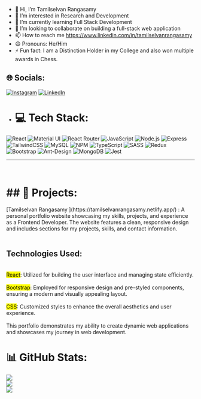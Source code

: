 - 👋 Hi, I’m Tamilselvan Rangasamy
- 👀 I’m interested in  Research and Development
- 🌱 I’m currently learning Full Stack Development
- 💞️ I’m looking to collaborate on building a full-stack web application
- 📫 How to reach me  https://www.linkedin.com/in/tamilselvanrangasamy
- 😄 Pronouns:  He/Him
- ⚡ Fun fact:  I am a Distinction Holder in my College and also won multiple awards in Chess.
## 🌐 Socials:
[![Instagram](https://img.shields.io/badge/instagram-%23E1306C.svg?style=for-the-badge&logo=instagram&logoColor=white)](https://www.instagram.com/this_is_tsr/)
[![LinkedIn](https://img.shields.io/badge/linkedin-%230A66C2.svg?style=for-the-badge&logo=linkedin&logoColor=white)](https://www.linkedin.com/in/tamilselvanrangasamy)

- # 💻 Tech Stack:
![React](https://img.shields.io/badge/react-%2320232a.svg?style=for-the-badge&logo=react&logoColor=%2361DAFB) ![Material UI](https://img.shields.io/badge/material%20ui-%230081CB.svg?style=for-the-badge&logo=mui&logoColor=white) ![React Router](https://img.shields.io/badge/React_Router-CA4245?style=for-the-badge&logo=react-router&logoColor=white) ![JavaScript](https://img.shields.io/badge/javascript-%23323330.svg?style=for-the-badge&logo=javascript&logoColor=%23F7DF1E) ![Node.js](https://img.shields.io/badge/node.js-%234f8b3d.svg?style=for-the-badge&logo=node.js&logoColor=white) ![Express](https://img.shields.io/badge/express-%23404d59.svg?style=for-the-badge&logo=express&logoColor=white)  ![TailwindCSS](https://img.shields.io/badge/tailwindcss-%2338B2AC.svg?style=for-the-badge&logo=tailwind-css&logoColor=white) ![MySQL](https://img.shields.io/badge/mysql-%2300f.svg?style=for-the-badge&logo=mysql&logoColor=white) ![NPM](https://img.shields.io/badge/NPM-%23000000.svg?style=for-the-badge&logo=npm&logoColor=white) ![TypeScript](https://img.shields.io/badge/typescript-%23007ACC.svg?style=for-the-badge&logo=typescript&logoColor=white) ![SASS](https://img.shields.io/badge/SASS-hotpink.svg?style=for-the-badge&logo=SASS&logoColor=white) ![Redux](https://img.shields.io/badge/redux-%23593d88.svg?style=for-the-badge&logo=redux&logoColor=white) ![Bootstrap](https://img.shields.io/badge/bootstrap-%23563D7C.svg?style=for-the-badge&logo=bootstrap&logoColor=white) ![Ant-Design](https://img.shields.io/badge/-AntDesign-%230170FE?style=for-the-badge&logo=ant-design&logoColor=white) ![MongoDB](https://img.shields.io/badge/mongodb-%2347A248.svg?style=for-the-badge&logo=mongodb&logoColor=white) 
![Jest](https://img.shields.io/badge/jest-%23C21325.svg?style=for-the-badge&logo=jest&logoColor=white)
<hr><br>
<h1>## 🚀 Projects:</h1>
[Tamilselvan Rangasamy ](https://tamilselvanrangasamy.netlify.app/)  : A personal portfolio website showcasing my skills, projects, and experience as a Frontend Developer. The website features a clean, responsive design and includes sections for my projects, skills, and contact information.<br><br>

<h2>Technologies Used:</h2><br>
<mark>React</mark>: Utilized for building the user interface and managing state efficiently.<br><br>
<mark>Bootstrap</mark>: Employed for responsive design and pre-styled components, ensuring a modern and visually appealing layout.<br><br>
<mark>CSS</mark>: Customized styles to enhance the overall aesthetics and user experience.<br><br>
This portfolio demonstrates my ability to create dynamic web applications and showcases my journey in web development.

# 📊 GitHub Stats:
![](https://github-readme-stats.vercel.app/api?username=tamilselvanrangasamy&theme=radical&hide_border=false&include_all_commits=false&count_private=false) <br/>
![](https://github-readme-streak-stats.herokuapp.com/?user=tamilselvanrangasamy&theme=radical&hide_border=false) <br/>
![](https://github-readme-stats.vercel.app/api/top-langs/?username=tamilselvanrangasamy&theme=radical&hide_border=false&include_all_commits=false&count_private=false&layout=compact)

<!---
tamilselvanrangasamy/tamilselvanrangasamy is a ✨ special ✨ repository because its `README.md` (this file) appears on your GitHub profile.
You can click the Preview link to take a look at your changes.
--->
